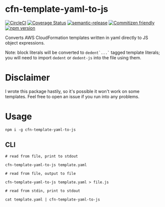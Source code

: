 # cfn-template-yaml-to-js

[![CircleCI](https://circleci.com/gh/jcoreio/cfn-template-yaml-to-js.svg?style=svg)](https://circleci.com/gh/jcoreio/cfn-template-yaml-to-js)
[![Coverage Status](https://codecov.io/gh/jcoreio/cfn-template-yaml-to-js/branch/master/graph/badge.svg)](https://codecov.io/gh/jcoreio/cfn-template-yaml-to-js)
[![semantic-release](https://img.shields.io/badge/%20%20%F0%9F%93%A6%F0%9F%9A%80-semantic--release-e10079.svg)](https://github.com/semantic-release/semantic-release)
[![Commitizen friendly](https://img.shields.io/badge/commitizen-friendly-brightgreen.svg)](http://commitizen.github.io/cz-cli/)
[![npm version](https://badge.fury.io/js/cfn-template-yaml-to-js.svg)](https://badge.fury.io/js/cfn-template-yaml-to-js)

Converts AWS CloudFormation templates written in yaml directly to JS object expressions.

Note: block literals will be converted to `` dedent`...` `` tagged template literals; you will need to
import `dedent` or `dedent-js` into the file using them.

# Disclaimer

I wrote this package hastily, so it's possible it won't work on some templates. Feel free to open an issue
if you run into any problems.

# Usage

```
npm i -g cfn-template-yaml-to-js
```

## CLI

```
# read from file, print to stdout

cfn-template-yaml-to-js template.yaml

# read from file, output to file

cfn-template-yaml-to-js template.yaml > file.js

# read from stdin, print to stdout

cat template.yaml | cfn-template-yaml-to-js
```
